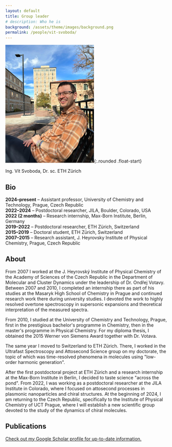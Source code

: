 ```yaml
---
layout: default
title: Group leader
# description: Who he is
background: /assets/theme/images/background.png
permalink: /people/vit-svoboda/
---
```


![Vit Svoboda](/assets/theme/images/vit-svoboda.png){:.rounded .float-start} 

Ing. Vít Svoboda, Dr. sc. ETH Zürich

## Bio

**2024–present** – Assistant professor, University of Chemistry and Technology, Prague, Czech Republic  
**2022–2024** – Postdoctoral researcher, JILA, Boulder, Colorado, USA  
**2022 (2 months)** – Research internship, Max-Born Institute, Berlin, Germany  
**2019–2022** – Postdoctoral researcher, ETH Zürich, Switzerland  
**2015–2019** – Doctoral student, ETH Zürich, Switzerland  
**2007–2015** – Research assistant, J. Heyrovsky Institute of Physical Chemistry, Prague, Czech Republic  

<!-- [Curriculum Vitae](/documents/CV_VitSvoboda.pdf) -->

## About

From 2007 I worked at the J. Heyrovský Institute of Physical Chemistry of the Academy of Sciences of the Czech Republic in the Department of Molecular and Cluster Dynamics under the leadership of Dr. Ondřej Votavy. Between 2007 and 2010, I completed an internship there as part of his studies at the Masaryk High School of Chemistry in Prague and continued research work there during university studies. I devoted the work to highly resolved overtone spectroscopy in supersonic expansions and theoretical interpretation of the measured spectra.

From 2010, I studied at the University of Chemistry and Technology, Prague, first in the prestigious bachelor's programme in Chemistry, then in the master's programme in Physical Chemistry. For my diploma thesis, I obtained the 2015 Werner von Siemens Award together with Dr. Votava.

The same year I moved to Switzerland to ETH Zürich. There, I worked in the Ultrafast Spectroscopy and Attosecond Science group on my doctorate, the topic of which was time-resolved phenomena in molecules using "low-order harmonic generation".

After the first postdoctoral project at ETH Zürich and a research internship at the Max-Born Institute in Berlin, I decided to taste science "across the pond". From 2022, I was working as a postdoctoral researcher at the JILA Institute in Colorado, where I focused on attosecond processes in plasmonic nanoparticles and chiral structures. At the beginning of 2024, I am returning to the Czech Republic, specifically to the Institute of Physical Chemistry of UCT Prague, where I will establish a new scientific group devoted to the study of the dynamics of chiral molecules.

## Publications

[Check out my Google Scholar profile for up-to-date information.](https://scholar.google.com/citations?user=X8pzua4AAAAJ)
